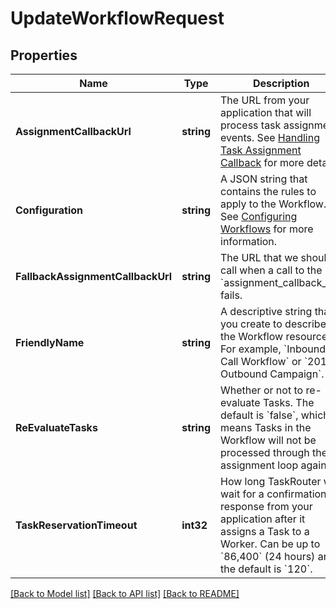 # UpdateWorkflowRequest

## Properties

Name | Type | Description | Notes
------------ | ------------- | ------------- | -------------
**AssignmentCallbackUrl** | **string** | The URL from your application that will process task assignment events. See [Handling Task Assignment Callback](https://www.twilio.com/docs/taskrouter/handle-assignment-callbacks) for more details. | [optional] 
**Configuration** | **string** | A JSON string that contains the rules to apply to the Workflow. See [Configuring Workflows](https://www.twilio.com/docs/taskrouter/workflow-configuration) for more information. | [optional] 
**FallbackAssignmentCallbackUrl** | **string** | The URL that we should call when a call to the &#x60;assignment_callback_url&#x60; fails. | [optional] 
**FriendlyName** | **string** | A descriptive string that you create to describe the Workflow resource. For example, &#x60;Inbound Call Workflow&#x60; or &#x60;2014 Outbound Campaign&#x60;. | [optional] 
**ReEvaluateTasks** | **string** | Whether or not to re-evaluate Tasks. The default is &#x60;false&#x60;, which means Tasks in the Workflow will not be processed through the assignment loop again. | [optional] 
**TaskReservationTimeout** | **int32** | How long TaskRouter will wait for a confirmation response from your application after it assigns a Task to a Worker. Can be up to &#x60;86,400&#x60; (24 hours) and the default is &#x60;120&#x60;. | [optional] 

[[Back to Model list]](../README.md#documentation-for-models) [[Back to API list]](../README.md#documentation-for-api-endpoints) [[Back to README]](../README.md)


